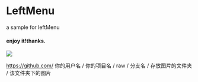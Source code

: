 # LeftMenu
a sample for leftMenu

#### enjoy it!thanks.
![](https://github.com/zhaiyjgithub/raw/master/left/m1.jpg)  

https://github.com/ 你的用户名 / 你的项目名 / raw / 分支名 / 存放图片的文件夹 / 该文件夹下的图片
